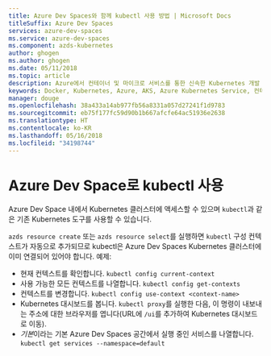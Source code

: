 ```yaml
---
title: Azure Dev Spaces와 함께 kubectl 사용 방법 | Microsoft Docs
titleSuffix: Azure Dev Spaces
services: azure-dev-spaces
ms.service: azure-dev-spaces
ms.component: azds-kubernetes
author: ghogen
ms.author: ghogen
ms.date: 05/11/2018
ms.topic: article
description: Azure에서 컨테이너 및 마이크로 서비스를 통한 신속한 Kubernetes 개발
keywords: Docker, Kubernetes, Azure, AKS, Azure Kubernetes Service, 컨테이너
manager: douge
ms.openlocfilehash: 38a433a14ab977fb56a8331a057d27241f1d9783
ms.sourcegitcommit: eb75f177fc59d90b1b667afcfe64ac51936e2638
ms.translationtype: HT
ms.contentlocale: ko-KR
ms.lasthandoff: 05/16/2018
ms.locfileid: "34198744"
---
```

# <a name="use-kubectl-with-an-azure-dev-space"></a>Azure Dev Space로 kubectl 사용

Azure Dev Space 내에서 Kubernetes 클러스터에 액세스할 수 있으며 `kubectl`과 같은 기존 Kubernetes 도구를 사용할 수 있습니다.

`azds resource create` 또는 `azds resource select`를 실행하면 `kubectl` 구성 컨텍스트가 자동으로 추가되므로 kubectl은 Azure Dev Spaces Kubernetes 클러스터에 이미 연결되어 있어야 합니다. 예제:
- 현재 컨텍스트를 확인합니다. `kubectl config current-context`
- 사용 가능한 모든 컨텍스트를 나열합니다. `kubectl config get-contexts` 
- 컨텍스트를 변경합니다. `kubectl config use-context <context-name>`
- Kubernetes 대시보드를 봅니다. `kubectl proxy`를 실행한 다음, 이 명령이 내보내는 주소에 대한 브라우저를 엽니다(URL에 `/ui`를 추가하여 Kubernetes 대시보드로 이동).
- *기본*이라는 기본 Azure Dev Spaces 공간에서 실행 중인 서비스를 나열합니다. `kubectl get services --namespace=default`


